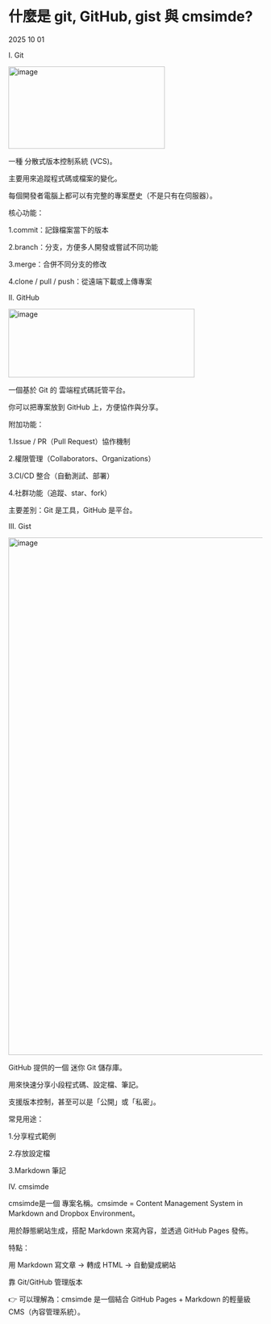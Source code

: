 # 什麼是 git, GitHub, gist 與 cmsimde?
2025 10 01

I. Git 
   
<img width="310" height="163" alt="image" src="https://github.com/user-attachments/assets/1d93a98d-b940-475f-987e-3035c1002ce9" />

一種 分散式版本控制系統 (VCS)。

主要用來追蹤程式碼或檔案的變化。

每個開發者電腦上都可以有完整的專案歷史（不是只有在伺服器）。

核心功能：

1.commit：記錄檔案當下的版本

2.branch：分支，方便多人開發或嘗試不同功能

3.merge：合併不同分支的修改

4.clone / pull / push：從遠端下載或上傳專案


II. GitHub

 <img width="369" height="136" alt="image" src="https://github.com/user-attachments/assets/423f6f1e-ee10-49c7-86db-b408a965ee67" />
 
一個基於 Git 的 雲端程式碼託管平台。

你可以把專案放到 GitHub 上，方便協作與分享。

附加功能：

1.Issue / PR（Pull Request）協作機制

2.權限管理（Collaborators、Organizations）

3.CI/CD 整合（自動測試、部署）

4.社群功能（追蹤、star、fork）

主要差別：Git 是工具，GitHub 是平台。

III. Gist

   <img width="1355" height="1025" alt="image" src="https://github.com/user-attachments/assets/f36d50af-b85a-4a29-a061-4edc50fbf95f" />


GitHub 提供的一個 迷你 Git 儲存庫。

用來快速分享小段程式碼、設定檔、筆記。

支援版本控制，甚至可以是「公開」或「私密」。

常見用途：

1.分享程式範例

2.存放設定檔

3.Markdown 筆記

IV. cmsimde

cmsimde是一個 專案名稱。cmsimde = Content Management System in Markdown and Dropbox Environment。

用於靜態網站生成，搭配 Markdown 來寫內容，並透過 GitHub Pages 發佈。

特點：

用 Markdown 寫文章 → 轉成 HTML → 自動變成網站

靠 Git/GitHub 管理版本

👉 可以理解為：cmsimde 是一個結合 GitHub Pages + Markdown 的輕量級 CMS（內容管理系統）。
